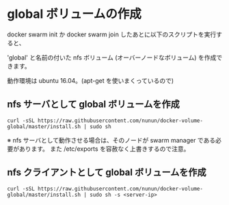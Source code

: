 # global ボリュームの作成

docker swarm init か docker swarm join したあとに以下のスクリプトを実行すると、

'global' と名前の付いた nfs ボリューム (オーバーノードなボリューム) を作成できます。

動作環境は ubuntu 16.04。(apt-get を使いまくっているので)

## nfs サーバとして global ボリュームを作成

````
curl -sSL https://raw.githubusercontent.com/nunun/docker-volume-global/master/install.sh | sudo sh
````

※ nfs サーバとして動作させる場合は、そのノードが swarm manager である必要があります。
また /etc/exports を容赦なく上書きするので注意。

## nfs クライアントとして global ボリュームを作成

````
curl -sSL https://raw.githubusercontent.com/nunun/docker-volume-global/master/install.sh | sudo sh -s <server-ip>
````

